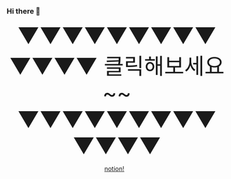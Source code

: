 ### Hi there 👋

<div align="center">
 
 
 <div style="font-size: 50px;">▼▼▼▼▼▼▼▼▼▼▼▼▼ 클릭해보세요~~ ▼▼▼▼▼▼▼▼▼▼▼▼▼</div>
 
  [notion!](https://www.notion.so/Web-BackEnd-Programming-6adb1edb590446a8938c9cbb698ba7a2)
   <img src="" alt="">
   <img src="" alt="">
   <img src="" alt="">
 </div>

<!--
**emilywin825/emilywin825** is a ✨ _special_ ✨ repository because its `README.md` (this file) appears on your GitHub profile.

Here are some ideas to get you started:

- 🔭 I’m currently working on ...
- 🌱 I’m currently learning ...
- 👯 I’m looking to collaborate on ...
- 🤔 I’m looking for help with ...
- 💬 Ask me about ...
- 📫 How to reach me: ...
- 😄 Pronouns: ...
- ⚡ Fun fact: ...
-->

